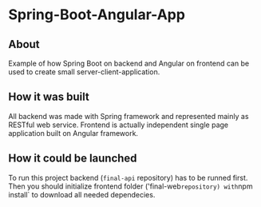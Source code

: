# Spring-Boot-Angular-App
## About
Example of how Spring Boot on backend and Angular on frontend can be used to create small server-client-application.
## How it was built
All backend was made with Spring framework and represented mainly as RESTful web service.
Frontend is actually independent single page application built on Angular framework.
## How it could be launched
To run this project backend (`final-api` repository)  has to be runned first. Then you should initialize frontend folder ('final-web` repository) with `npm install` to download all needed dependecies. 


